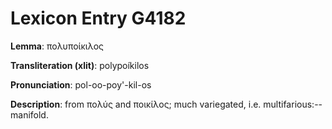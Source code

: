 # Lexicon Entry G4182

**Lemma**: πολυποίκιλος

**Transliteration (xlit)**: polypoíkilos

**Pronunciation**: pol-oo-poy'-kil-os

**Description**:
from πολύς and ποικίλος; much variegated, i.e. multifarious:--manifold.
